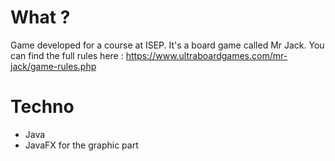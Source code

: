 # What ?
Game developed for a course at ISEP. It's a board game called Mr Jack. You can find the full rules here : https://www.ultraboardgames.com/mr-jack/game-rules.php

# Techno
- Java
- JavaFX for the graphic part
